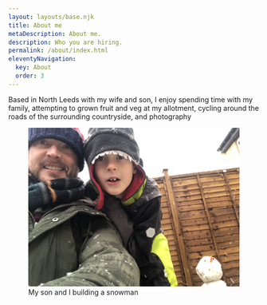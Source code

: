 ```yaml
---
layout: layouts/base.njk
title: About me
metaDescription: About me.
description: Who you are hiring.
permalink: /about/index.html
eleventyNavigation:
  key: About
  order: 3
---
```



Based in North Leeds with my wife and son, I enjoy spending time with my family, attempting to grown fruit and veg at my allotment, cycling around the roads of the surrounding countryside, and photography


<figure>
    <img src="/_includes/assets/img/meandethan.JPG"
         alt="A picture of my son and I building a snowman">
    <figcaption>My son and I building a snowman</figcaption>
</figure>
